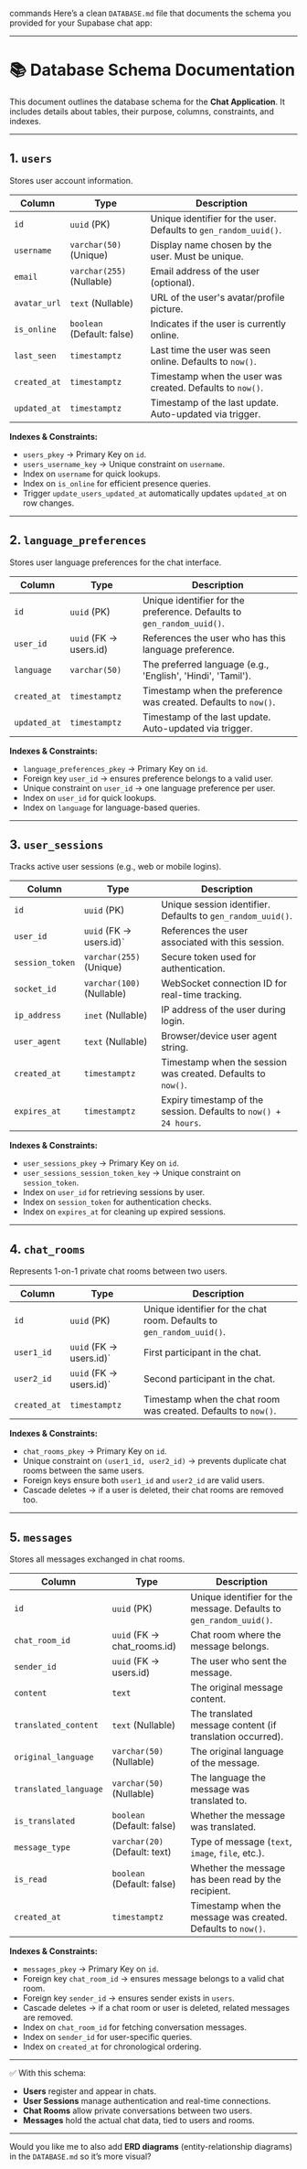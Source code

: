 commands
Here’s a clean `DATABASE.md` file that documents the schema you provided for your Supabase chat app:

---

# 📚 Database Schema Documentation

This document outlines the database schema for the **Chat Application**.
It includes details about tables, their purpose, columns, constraints, and indexes.

---

## **1. `users`**

Stores user account information.

| Column       | Type                       | Description                                                      |
| ------------ | -------------------------- | ---------------------------------------------------------------- |
| `id`         | `uuid` (PK)                | Unique identifier for the user. Defaults to `gen_random_uuid()`. |
| `username`   | `varchar(50)` (Unique)     | Display name chosen by the user. Must be unique.                 |
| `email`      | `varchar(255)` (Nullable)  | Email address of the user (optional).                            |
| `avatar_url` | `text` (Nullable)          | URL of the user's avatar/profile picture.                        |
| `is_online`  | `boolean` (Default: false) | Indicates if the user is currently online.                       |
| `last_seen`  | `timestamptz`              | Last time the user was seen online. Defaults to `now()`.         |
| `created_at` | `timestamptz`              | Timestamp when the user was created. Defaults to `now()`.        |
| `updated_at` | `timestamptz`              | Timestamp of the last update. Auto-updated via trigger.          |

**Indexes & Constraints:**

* `users_pkey` → Primary Key on `id`.
* `users_username_key` → Unique constraint on `username`.
* Index on `username` for quick lookups.
* Index on `is_online` for efficient presence queries.
* Trigger `update_users_updated_at` automatically updates `updated_at` on row changes.

---

## **2. `language_preferences`**

Stores user language preferences for the chat interface.

| Column       | Type                      | Description                                                      |
| ------------ | ------------------------- | ---------------------------------------------------------------- |
| `id`         | `uuid` (PK)               | Unique identifier for the preference. Defaults to `gen_random_uuid()`. |
| `user_id`    | `uuid` (FK → users.id)    | References the user who has this language preference.           |
| `language`   | `varchar(50)`             | The preferred language (e.g., 'English', 'Hindi', 'Tamil').     |
| `created_at` | `timestamptz`             | Timestamp when the preference was created. Defaults to `now()`.  |
| `updated_at` | `timestamptz`             | Timestamp of the last update. Auto-updated via trigger.          |

**Indexes & Constraints:**

* `language_preferences_pkey` → Primary Key on `id`.
* Foreign key `user_id` → ensures preference belongs to a valid user.
* Unique constraint on `user_id` → one language preference per user.
* Index on `user_id` for quick lookups.
* Index on `language` for language-based queries.

---

## **3. `user_sessions`**

Tracks active user sessions (e.g., web or mobile logins).

| Column          | Type                      | Description                                                      |
| --------------- | ------------------------- | ---------------------------------------------------------------- |
| `id`            | `uuid` (PK)               | Unique session identifier. Defaults to `gen_random_uuid()`.      |
| `user_id`       | `uuid` (FK → users.id)\`  | References the user associated with this session.                |
| `session_token` | `varchar(255)` (Unique)   | Secure token used for authentication.                            |
| `socket_id`     | `varchar(100)` (Nullable) | WebSocket connection ID for real-time tracking.                  |
| `ip_address`    | `inet` (Nullable)         | IP address of the user during login.                             |
| `user_agent`    | `text` (Nullable)         | Browser/device user agent string.                                |
| `created_at`    | `timestamptz`             | Timestamp when the session was created. Defaults to `now()`.     |
| `expires_at`    | `timestamptz`             | Expiry timestamp of the session. Defaults to `now() + 24 hours`. |

**Indexes & Constraints:**

* `user_sessions_pkey` → Primary Key on `id`.
* `user_sessions_session_token_key` → Unique constraint on `session_token`.
* Index on `user_id` for retrieving sessions by user.
* Index on `session_token` for authentication checks.
* Index on `expires_at` for cleaning up expired sessions.

---

## **4. `chat_rooms`**

Represents 1-on-1 private chat rooms between two users.

| Column       | Type                     | Description                                                           |
| ------------ | ------------------------ | --------------------------------------------------------------------- |
| `id`         | `uuid` (PK)              | Unique identifier for the chat room. Defaults to `gen_random_uuid()`. |
| `user1_id`   | `uuid` (FK → users.id)\` | First participant in the chat.                                        |
| `user2_id`   | `uuid` (FK → users.id)\` | Second participant in the chat.                                       |
| `created_at` | `timestamptz`            | Timestamp when the chat room was created. Defaults to `now()`.        |

**Indexes & Constraints:**

* `chat_rooms_pkey` → Primary Key on `id`.
* Unique constraint on `(user1_id, user2_id)` → prevents duplicate chat rooms between the same users.
* Foreign keys ensure both `user1_id` and `user2_id` are valid users.
* Cascade deletes → if a user is deleted, their chat rooms are removed too.

---

## **5. `messages`**

Stores all messages exchanged in chat rooms.

| Column         | Type                          | Description                                                         |
| -------------- | ----------------------------- | ------------------------------------------------------------------- |
| `id`           | `uuid` (PK)                   | Unique identifier for the message. Defaults to `gen_random_uuid()`. |
| `chat_room_id` | `uuid` (FK → chat\_rooms.id)  | Chat room where the message belongs.                                |
| `sender_id`    | `uuid` (FK → users.id)        | The user who sent the message.                                      |
| `content`      | `text`                        | The original message content.                                       |
| `translated_content` | `text` (Nullable)         | The translated message content (if translation occurred).           |
| `original_language` | `varchar(50)` (Nullable)  | The original language of the message.                               |
| `translated_language` | `varchar(50)` (Nullable) | The language the message was translated to.                         |
| `is_translated` | `boolean` (Default: false)    | Whether the message was translated.                                 |
| `message_type` | `varchar(20)` (Default: text) | Type of message (`text`, `image`, `file`, etc.).                    |
| `is_read`      | `boolean` (Default: false)    | Whether the message has been read by the recipient.                 |
| `created_at`   | `timestamptz`                 | Timestamp when the message was created. Defaults to `now()`.        |

**Indexes & Constraints:**

* `messages_pkey` → Primary Key on `id`.
* Foreign key `chat_room_id` → ensures message belongs to a valid chat room.
* Foreign key `sender_id` → ensures sender exists in `users`.
* Cascade deletes → if a chat room or user is deleted, related messages are removed.
* Index on `chat_room_id` for fetching conversation messages.
* Index on `sender_id` for user-specific queries.
* Index on `created_at` for chronological ordering.

---

✅ With this schema:

* **Users** register and appear in chats.
* **User Sessions** manage authentication and real-time connections.
* **Chat Rooms** allow private conversations between two users.
* **Messages** hold the actual chat data, tied to users and rooms.

---

Would you like me to also add **ERD diagrams** (entity-relationship diagrams) in the `DATABASE.md` so it’s more visual?
